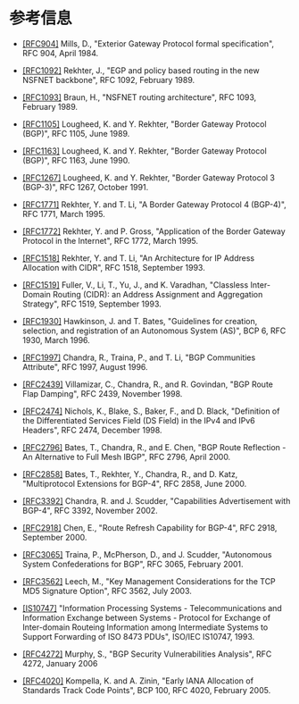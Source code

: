 # 参考信息

* [[RFC904]](https://www.rfc-editor.org/rfc/rfc904.html)  Mills, D., "Exterior Gateway Protocol formal specification", RFC 904, April 1984.

* [[RFC1092]](https://www.rfc-editor.org/rfc/rfc1092.html) Rekhter, J., "EGP and policy based routing in the new NSFNET backbone", RFC 1092, February 1989.

* [[RFC1093]](https://www.rfc-editor.org/rfc/rfc1093.html) Braun, H., "NSFNET routing architecture", RFC 1093, February 1989.

* [[RFC1105]](https://www.rfc-editor.org/rfc/rfc1105.html) Lougheed, K. and Y. Rekhter, "Border Gateway Protocol (BGP)", RFC 1105, June 1989.

* [[RFC1163]](https://www.rfc-editor.org/rfc/rfc1163.html) Lougheed, K. and Y. Rekhter, "Border Gateway Protocol (BGP)", RFC 1163, June 1990.

* [[RFC1267]](https://www.rfc-editor.org/rfc/rfc1267.html) Lougheed, K. and Y. Rekhter, "Border Gateway Protocol 3 (BGP-3)", RFC 1267, October 1991.

* [[RFC1771]](https://www.rfc-editor.org/rfc/rfc1771.html) Rekhter, Y. and T. Li, "A Border Gateway Protocol 4 (BGP-4)", RFC 1771, March 1995.

* [[RFC1772]](https://www.rfc-editor.org/rfc/rfc1772.html) Rekhter, Y. and P. Gross, "Application of the Border Gateway Protocol in the Internet", RFC 1772, March 1995.

* [[RFC1518]](https://www.rfc-editor.org/rfc/rfc1518.html) Rekhter, Y. and T. Li, "An Architecture for IP Address Allocation with CIDR", RFC 1518, September 1993.

* [[RFC1519]](https://www.rfc-editor.org/rfc/rfc1519.html) Fuller, V., Li, T., Yu, J., and K. Varadhan, "Classless Inter-Domain Routing (CIDR): an Address Assignment and Aggregation Strategy", RFC 1519, September 1993.

* [[RFC1930]](https://www.rfc-editor.org/rfc/rfc1930.html) Hawkinson, J. and T. Bates, "Guidelines for creation, selection, and registration of an Autonomous System (AS)", BCP 6, RFC 1930, March 1996.

* [[RFC1997]](https://www.rfc-editor.org/rfc/rfc1997.html) Chandra, R., Traina, P., and T. Li, "BGP Communities Attribute", RFC 1997, August 1996.

* [[RFC2439]](https://www.rfc-editor.org/rfc/rfc2439.html) Villamizar, C., Chandra, R., and R. Govindan, "BGP Route Flap Damping", RFC 2439, November 1998.

* [[RFC2474]](https://www.rfc-editor.org/rfc/rfc2474.html) Nichols, K., Blake, S., Baker, F., and D. Black, "Definition of the Differentiated Services Field (DS Field) in the IPv4 and IPv6 Headers", RFC 2474, December 1998.

* [[RFC2796]](https://www.rfc-editor.org/rfc/rfc2796.html) Bates, T., Chandra, R., and E. Chen, "BGP Route Reflection - An Alternative to Full Mesh IBGP", RFC 2796, April 2000.

* [[RFC2858]](https://www.rfc-editor.org/rfc/rfc2858.html) Bates, T., Rekhter, Y., Chandra, R., and D. Katz, "Multiprotocol Extensions for BGP-4", RFC 2858, June 2000.

* [[RFC3392]](https://www.rfc-editor.org/rfc/rfc3392.html) Chandra, R. and J. Scudder, "Capabilities Advertisement with BGP-4", RFC 3392, November 2002.

* [[RFC2918]](https://www.rfc-editor.org/rfc/rfc2918.html) Chen, E., "Route Refresh Capability for BGP-4", RFC 2918, September 2000.

* [[RFC3065]](https://www.rfc-editor.org/rfc/rfc3065.html) Traina, P., McPherson, D., and J. Scudder, "Autonomous System Confederations for BGP", RFC 3065, February 2001.

* [[RFC3562]](https://www.rfc-editor.org/rfc/rfc3562.html) Leech, M., "Key Management Considerations for the TCP MD5 Signature Option", RFC 3562, July 2003.

* [[IS10747]](https://www.iso.org/standard/21417.html) "Information Processing Systems - Telecommunications and Information Exchange between Systems - Protocol for Exchange of Inter-domain Routeing Information among Intermediate Systems to Support Forwarding of ISO 8473 PDUs", ISO/IEC IS10747, 1993.

* [[RFC4272]](https://www.rfc-editor.org/rfc/rfc4272.html) Murphy, S., "BGP Security Vulnerabilities Analysis", RFC 4272, January 2006

* [[RFC4020]](https://www.rfc-editor.org/rfc/rfc4020.html) Kompella, K. and A. Zinin, "Early IANA Allocation of Standards Track Code Points", BCP 100, RFC 4020, February 2005.
